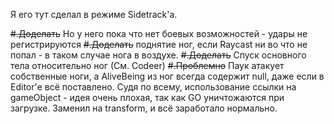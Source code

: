 Я его тут сделал в режиме Sidetrack'а.

~~#.Доделать~~  Но у него пока что нет боевых возможностей - удары не регистрируются
~~#.Доделать~~  поднятие ног, если Raycast ни во что не попал - в таком случае нога в воздухе.
~~#.Доделать~~ Спуск основного тела относительно ног (См. Codeer)
~~#.Проблемно~~ Паук атакует собственные ноги, а AliveBeing из ног всегда содержит null, даже если в Editor'е всё поставлено.
	Судя по всему, использование ссылки на gameObject - идея очень плохая, так как GO уничтожаются при загрузке. Заменил на transform, и всё заработало нормально.
